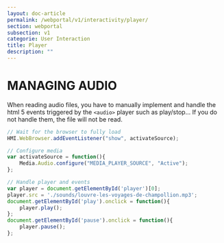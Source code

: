 ```yaml
---
layout: doc-article
permalink: /webportal/v1/interactivity/player/
section: webportal
subsection: v1
categorie: User Interaction
title: Player
description: ""
---
```


# MANAGING AUDIO

When reading audio files, you have to manually implement and handle the html 5 events triggered by the  `<audio>` player such as play/stop...
If you do not handle them, the file will not be read.

```javascript
// Wait for the browser to fully load
HMI.WebBrowser.addEventListener("show", activateSource);

// Configure media
var activateSource = function(){
    Media.Audio.configure("MEDIA_PLAYER_SOURCE", "Active");
};

// Handle player and events
var player = document.getElementById('player')[0];
player.src = './sounds/louvre-les-voyages-de-champollion.mp3';
document.getElementById('play').onclick = function(){
    player.play();
};
document.getElementById('pause').onclick = function(){
    player.pause();
};
```